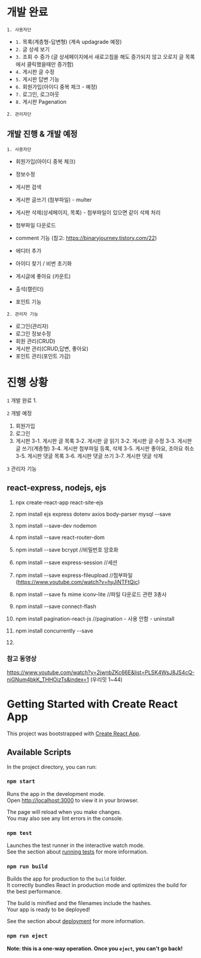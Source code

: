 # 개발 완료
`1. 사용자단`
- `1.` 목록(계층형-답변형) (계속 updagrade 예정)
- `2.` 글 상세 보기
- `3.` 조회 수 증가 (글 상세페이지에서 새로고침을 해도 증가되지 않고 오로지 글 목록에서 클릭했을때만 증가함)
- `4.` 게시판 글 수정
- `5.` 게시판 답변 기능
- `6.` 회원가입(아이디 중복 체크 - 예정)
- `7.` 로그인, 로그아웃
- `8.` 게시판 Pagenation


`2. 관리자단`


## 개발 진행 & 개발 예정
`1. 사용자단`
- 회원가입(아이디 중복 체크)
- 정보수정

- 게시판 검색
- 게시판 글쓰기 (첨부파일) - multer
- 게시판 삭제(상세페이지, 목록) - 첨부파일이 있으면 같이 삭제 처리
- 첨부파일 다운로드
- comment 기능 (참고: https://binaryjourney.tistory.com/22)
- 에디터 추가
- 아이디 찾기 / 비번 초기화
- 게시글에 좋아요 (카운트)
- 출석(캘린더)
- 포인트 기능

`2. 관리자 기능`
- 로그인(관리자)
- 로그인 정보수정
- 회원 관리(CRUD)
- 게시판 관리(CRUD,답변, 좋아요)
- 포인트 관리(포인트 가감)







# 진행 상황
`1` 개발 완료
1. 

`2` 개발 예정
1. 회원가입
2. 로그인
3. 게시판
3-1. 게시판 글 목록
3-2. 게시판 글 읽기
3-2. 게시판 글 수정
3-3. 게시판 글 쓰기(계층형)
3-4. 게시판 첨부파일 등록, 삭제
3-5. 게시판 좋아요, 조아요 취소
3-5. 게시판 댓글 목록
3-6. 게시판 댓글 쓰기
3-7. 게시판 댓글 삭제

`3` 관리자 기능


## react-express, nodejs, ejs
1. npx create-react-app react-site-ejs
2. npm install ejs express dotenv axios body-parser mysql --save
3. npm install --save-dev nodemon
4. npm install --save react-router-dom
5. npm install --save bcrypt				//비밀번호 암호화
6. npm install --save express-session		//세션
7. npm install --save express-fileupload 	//첨부파일 (https://www.youtube.com/watch?v=hyJiNTFtQic)
8. npm install --save fs mime iconv-lite	//파일 다운로드 관련 3총사
9. npm install --save connect-flash



5. npm install pagination-react-js			//pagination - 사용 안함 - uninstall





6. npm install concurrently --save
7. 

### 참고 동영상
https://www.youtube.com/watch?v=2jwnbZKc66E&list=PLSK4WsJ8JS4cQ-niGNum4bkK_THHOizTs&index=1
(우리밋 1~44)

# Getting Started with Create React App

This project was bootstrapped with [Create React App](https://github.com/facebook/create-react-app).

## Available Scripts

In the project directory, you can run:

### `npm start`

Runs the app in the development mode.\
Open [http://localhost:3000](http://localhost:3000) to view it in your browser.

The page will reload when you make changes.\
You may also see any lint errors in the console.

### `npm test`

Launches the test runner in the interactive watch mode.\
See the section about [running tests](https://facebook.github.io/create-react-app/docs/running-tests) for more information.

### `npm run build`

Builds the app for production to the `build` folder.\
It correctly bundles React in production mode and optimizes the build for the best performance.

The build is minified and the filenames include the hashes.\
Your app is ready to be deployed!

See the section about [deployment](https://facebook.github.io/create-react-app/docs/deployment) for more information.

### `npm run eject`

**Note: this is a one-way operation. Once you `eject`, you can't go back!**
